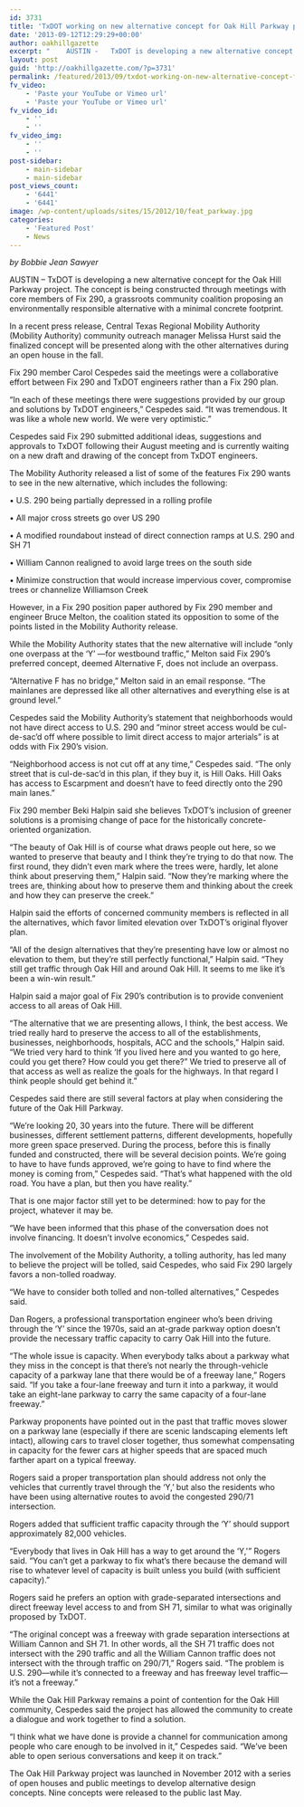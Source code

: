 ```yaml
---
id: 3731
title: 'TxDOT working on new alternative concept for Oak Hill Parkway project'
date: '2013-09-12T12:29:29+00:00'
author: oakhillgazette
excerpt: "    AUSTIN -   TxDOT is developing a new alternative concept for the Oak Hill Parkway project. The concept is being constructed through meetings with core members of Fix 290, a grassroots community coalition proposing an environmentally responsible alternative with a minimal concrete footprint.\n\n   In a recent press release, Central Texas Regional Mobility Authority (Mobility Authority) community outreach manager Melissa Hurst said the finalized concept will be presented along with the other alternatives during an open house in the fall.\n\n   Fix 290 member Carol Cespedes said the meetings were a collaborative effort between Fix 290 and TxDOT engineers rather than a Fix 290 plan.\n\n   \"In each of these meetings there were suggestions provided by our group and solutions by TxDOT engineers,\" Cespedes said. \"It was tremendous. It was like a whole new world. We were very optimistic.\"\n\n   Cespedes said Fix 290 submitted additional ideas, suggestions and approvals to TxDOT following their August meeting and is currently waiting on a new draft and drawing of the concept from TxDOT engineers."
layout: post
guid: 'http://oakhillgazette.com/?p=3731'
permalink: /featured/2013/09/txdot-working-on-new-alternative-concept-for-oak-hill-parkway-project/
fv_video:
    - 'Paste your YouTube or Vimeo url'
    - 'Paste your YouTube or Vimeo url'
fv_video_id:
    - ''
    - ''
fv_video_img:
    - ''
    - ''
post-sidebar:
    - main-sidebar
    - main-sidebar
post_views_count:
    - '6441'
    - '6441'
image: /wp-content/uploads/sites/15/2012/10/feat_parkway.jpg
categories:
    - 'Featured Post'
    - News
---
```


*by Bobbie Jean Sawyer*

AUSTIN – TxDOT is developing a new alternative concept for the Oak Hill Parkway project. The concept is being constructed through meetings with core members of Fix 290, a grassroots community coalition proposing an environmentally responsible alternative with a minimal concrete footprint.

In a recent press release, Central Texas Regional Mobility Authority (Mobility Authority) community outreach manager Melissa Hurst said the finalized concept will be presented along with the other alternatives during an open house in the fall.

Fix 290 member Carol Cespedes said the meetings were a collaborative effort between Fix 290 and TxDOT engineers rather than a Fix 290 plan.

“In each of these meetings there were suggestions provided by our group and solutions by TxDOT engineers,” Cespedes said. “It was tremendous. It was like a whole new world. We were very optimistic.”

Cespedes said Fix 290 submitted additional ideas, suggestions and approvals to TxDOT following their August meeting and is currently waiting on a new draft and drawing of the concept from TxDOT engineers.

The Mobility Authority released a list of some of the features Fix 290 wants to see in the new alternative, which includes the following:

• U.S. 290 being partially depressed in a rolling profile

• All major cross streets go over US 290

• A modified roundabout instead of direct connection ramps at U.S. 290 and SH 71

• William Cannon realigned to avoid large trees on the south side

• Minimize construction that would increase impervious cover, compromise trees or channelize Williamson Creek

However, in a Fix 290 position paper authored by Fix 290 member and engineer Bruce Melton, the coalition stated its opposition to some of the points listed in the Mobility Authority release.

While the Mobility Authority states that the new alternative will include “only one overpass at the ‘Y’ —for westbound traffic,” Melton said Fix 290’s preferred concept, deemed Alternative F, does not include an overpass.

“Alternative F has no bridge,” Melton said in an email response. “The mainlanes are depressed like all other alternatives and everything else is at ground level.”

Cespedes said the Mobility Authority’s statement that neighborhoods would not have direct access to U.S. 290 and “minor street access would be cul-de-sac’d off where possible to limit direct access to major arterials” is at odds with Fix 290’s vision.

“Neighborhood access is not cut off at any time,” Cespedes said. “The only street that is cul-de-sac’d in this plan, if they buy it, is Hill Oaks. Hill Oaks has access to Escarpment and doesn’t have to feed directly onto the 290 main lanes.”

Fix 290 member Beki Halpin said she believes TxDOT’s inclusion of greener solutions is a promising change of pace for the historically concrete-oriented organization.

“The beauty of Oak Hill is of course what draws people out here, so we wanted to preserve that beauty and I think they’re trying to do that now. The first round, they didn’t even mark where the trees were, hardly, let alone think about preserving them,” Halpin said. “Now they’re marking where the trees are, thinking about how to preserve them and thinking about the creek and how they can preserve the creek.”

Halpin said the efforts of concerned community members is reflected in all the alternatives, which favor limited elevation over TxDOT’s original flyover plan.

“All of the design alternatives that they’re presenting have low or almost no elevation to them, but they’re still perfectly functional,” Halpin said. “They still get traffic through Oak Hill and around Oak Hill. It seems to me like it’s been a win-win result.”

Halpin said a major goal of Fix 290’s contribution is to provide convenient access to all areas of Oak Hill.

“The alternative that we are presenting allows, I think, the best access. We tried really hard to preserve the access to all of the establishments, businesses, neighborhoods, hospitals, ACC and the schools,” Halpin said. “We tried very hard to think ‘If you lived here and you wanted to go here, could you get there? How could you get there?” We tried to preserve all of that access as well as realize the goals for the highways. In that regard I think people should get behind it.”

Cespedes said there are still several factors at play when considering the future of the Oak Hill Parkway.

“We’re looking 20, 30 years into the future. There will be different businesses, different settlement patterns, different developments, hopefully more green space preserved. During the process, before this is finally funded and constructed, there will be several decision points. We’re going to have to have funds approved, we’re going to have to find where the money is coming from,” Cespedes said. “That’s what happened with the old road. You have a plan, but then you have reality.”

That is one major factor still yet to be determined: how to pay for the project, whatever it may be.

“We have been informed that this phase of the conversation does not involve financing. It doesn’t involve economics,” Cespedes said.

The involvement of the Mobility Authority, a tolling authority, has led many to believe the project will be tolled, said Cespedes, who said Fix 290 largely favors a non-tolled roadway.

“We have to consider both tolled and non-tolled alternatives,” Cespedes said.

Dan Rogers, a professional transportation engineer who’s been driving through the ‘Y’ since the 1970s, said an at-grade parkway option doesn’t provide the necessary traffic capacity to carry Oak Hill into the future.

“The whole issue is capacity. When everybody talks about a parkway what they miss in the concept is that there’s not nearly the through-vehicle capacity of a parkway lane that there would be of a freeway lane,” Rogers said. “If you take a four-lane freeway and turn it into a parkway, it would take an eight-lane parkway to carry the same capacity of a four-lane freeway.”

Parkway proponents have pointed out in the past that traffic moves slower on a parkway lane (especially if there are scenic landscaping elements left intact), allowing cars to travel closer together, thus somewhat compensating in capacity for the fewer cars at higher speeds that are spaced much farther apart on a typical freeway.

Rogers said a proper transportation plan should address not only the vehicles that currently travel through the ‘Y,’ but also the residents who have been using alternative routes to avoid the congested 290/71 intersection.

Rogers added that sufficient traffic capacity through the ‘Y’ should support approximately 82,000 vehicles.

“Everybody that lives in Oak Hill has a way to get around the ‘Y,'” Rogers said. “You can’t get a parkway to fix what’s there because the demand will rise to whatever level of capacity is built unless you build (with sufficient capacity).”

Rogers said he prefers an option with grade-separated intersections and direct freeway level access to and from SH 71, similar to what was originally proposed by TxDOT.

“The original concept was a freeway with grade separation intersections at William Cannon and SH 71. In other words, all the SH 71 traffic does not intersect with the 290 traffic and all the William Cannon traffic does not intersect with the through traffic on 290/71,” Rogers said. “The problem is U.S. 290—while it’s connected to a freeway and has freeway level traffic—it’s not a freeway.”

While the Oak Hill Parkway remains a point of contention for the Oak Hill community, Cespedes said the project has allowed the community to create a dialogue and work together to find a solution.

“I think what we have done is provide a channel for communication among people who care enough to be involved in it,” Cespedes said. “We’ve been able to open serious conversations and keep it on track.”

The Oak Hill Parkway project was launched in November 2012 with a series of open houses and public meetings to develop alternative design concepts. Nine concepts were released to the public last May.